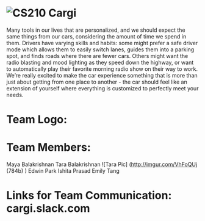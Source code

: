 # ![CS210](http://i.imgur.com/WdBU7U5.png (784b) ) Cargi

Many tools in our lives that are personalized, and we should expect the same things from our cars, considering the amount of time we spend in them. Drivers have varying skills and habits: some might prefer a safe driver mode which allows them to easily switch lanes, guides them into a parking spot, and finds roads where there are fewer cars.  Others might want the radio blasting and mood lighting as they speed down the highway, or want to automatically play their favorite morning radio show on their way to work. We’re really excited to make the car experience something that is more than just about getting from one place to another - the car should feel like an extension of yourself where everything is customized to perfectly meet your needs.


# Team Logo:

# Team Members: 
Maya Balakrishnan
Tara Balakrishnan ![Tara Pic] (http://imgur.com/VhFoQUj (784b) )
Edwin Park
Ishita Prasad
Emily Tang



# Links for Team Communication: cargi.slack.com


